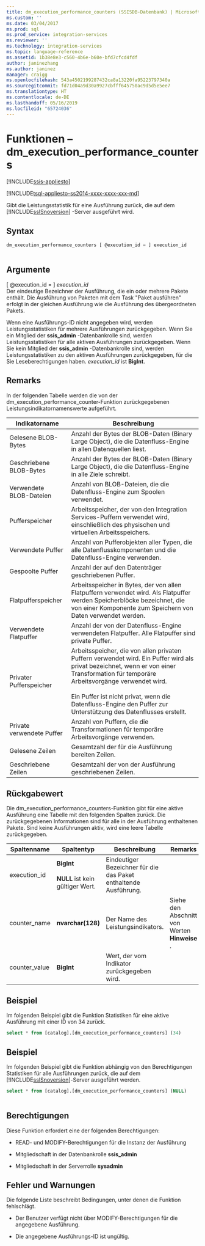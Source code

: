 ```yaml
---
title: dm_execution_performance_counters (SSISDB-Datenbank) | Microsoft-Dokumentation
ms.custom: ''
ms.date: 03/04/2017
ms.prod: sql
ms.prod_service: integration-services
ms.reviewer: ''
ms.technology: integration-services
ms.topic: language-reference
ms.assetid: 1b38e8e3-c560-4b6e-b60e-bfd7cfcd4fdf
author: janinezhang
ms.author: janinez
manager: craigg
ms.openlocfilehash: 543a4502199287432ca8a13220fa95223797340a
ms.sourcegitcommit: fd71d04a9d30a9927cbfff645750ac9d5d5e5ee7
ms.translationtype: HT
ms.contentlocale: de-DE
ms.lasthandoff: 05/16/2019
ms.locfileid: "65724036"
---
```

# <a name="functions---dmexecutionperformancecounters"></a>Funktionen – dm_execution_performance_counters

[!INCLUDE[ssis-appliesto](../includes/ssis-appliesto-ssvrpluslinux-asdb-asdw-xxx.md)]


[!INCLUDE[tsql-appliesto-ss2014-xxxx-xxxx-xxx-md](../includes/tsql-appliesto-ss2014-xxxx-xxxx-xxx-md.md)]

  Gibt die Leistungsstatistik für eine Ausführung zurück, die auf dem [!INCLUDE[ssISnoversion](../includes/ssisnoversion-md.md)] -Server ausgeführt wird.  
  
## <a name="syntax"></a>Syntax  
  
```sql  
dm_execution_performance_counters [ @execution_id = ] execution_id  
  
```  
  
## <a name="arguments"></a>Argumente  
 [ @execution_id = ] *execution_id*  
 Der eindeutige Bezeichner der Ausführung, die ein oder mehrere Pakete enthält. Die Ausführung von Paketen mit dem Task "Paket ausführen" erfolgt in der gleichen Ausführung wie die Ausführung des übergeordneten Pakets.  
  
 Wenn eine Ausführungs-ID nicht angegeben wird, werden Leistungsstatistiken für mehrere Ausführungen zurückgegeben. Wenn Sie ein Mitglied der **ssis_admin** -Datenbankrolle sind, werden Leistungsstatistiken für alle aktiven Ausführungen zurückgegeben.  Wenn Sie kein Mitglied der **ssis_admin** -Datenbankrolle sind, werden Leistungsstatistiken zu den aktiven Ausführungen zurückgegeben, für die Sie Leseberechtigungen haben. *execution_id* ist **BigInt**.  
  
## <a name="remarks"></a>Remarks  
 In der folgenden Tabelle werden die von der dm_execution_performance_counter-Funktion zurückgegebenen Leistungsindikatornamenswerte aufgeführt.  
  
|Indikatorname|Beschreibung|  
|------------------|-----------------|  
|Gelesene BLOB-Bytes|Anzahl der Bytes der BLOB-Daten (Binary Large Object), die die Datenfluss-Engine in allen Datenquellen liest.|  
|Geschriebene BLOB-Bytes|Anzahl der Bytes der BLOB-Daten (Binary Large Object), die die Datenfluss-Engine in alle Ziele schreibt.|  
|Verwendete BLOB-Dateien|Anzahl von BLOB-Dateien, die die Datenfluss-Engine zum Spoolen verwendet.|  
|Pufferspeicher|Arbeitsspeicher, der von den Integration Services-Puffern verwendet wird, einschließlich des physischen und virtuellen Arbeitsspeichers.|  
|Verwendete Puffer|Anzahl von Pufferobjekten aller Typen, die alle Datenflusskomponenten und die Datenfluss-Engine verwenden.|  
|Gespoolte Puffer|Anzahl der auf den Datenträger geschriebenen Puffer.|  
|Flatpufferspeicher|Arbeitsspeicher in Bytes, der von allen Flatpuffern verwendet wird. Als Flatpuffer werden Speicherblöcke bezeichnet, die von einer Komponente zum Speichern von Daten verwendet werden.|  
|Verwendete Flatpuffer|Anzahl der von der Datenfluss-Engine verwendeten Flatpuffer. Alle Flatpuffer sind private Puffer.|  
|Privater Pufferspeicher|Arbeitsspeicher, die von allen privaten Puffern verwendet wird. Ein Puffer wird als privat bezeichnet, wenn er von einer Transformation für temporäre Arbeitsvorgänge verwendet wird.<br /><br /> Ein Puffer ist nicht privat, wenn die Datenfluss-Engine den Puffer zur Unterstützung des Datenflusses erstellt.|  
|Private verwendete Puffer|Anzahl von Puffern, die die Transformationen für temporäre Arbeitsvorgänge verwenden.|  
|Gelesene Zeilen|Gesamtzahl der für die Ausführung bereiten Zeilen.|  
|Geschriebene Zeilen|Gesamtzahl der von der Ausführung geschriebenen Zeilen.|  
  
## <a name="return"></a>Rückgabewert  
 Die dm_execution_performance_counters-Funktion gibt für eine aktive Ausführung eine Tabelle mit den folgenden Spalten zurück. Die zurückgegebenen Informationen sind für alle in der Ausführung enthaltenen Pakete. Sind keine Ausführungen aktiv, wird eine leere Tabelle zurückgegeben.  
  
|Spaltenname|Spaltentyp|Beschreibung|Remarks|  
|-----------------|-----------------|-----------------|-------------|  
|execution_id|**BigInt**<br /><br /> **NULL** ist kein gültiger Wert.|Eindeutiger Bezeichner für die das Paket enthaltende Ausführung.||  
|counter_name|**nvarchar(128)**|Der Name des Leistungsindikators.|Siehe den Abschnitt von Werten **Hinweise** .|  
|counter_value|**BigInt**|Wert, der vom Indikator zurückgegeben wird.||  
  
## <a name="example"></a>Beispiel  
 Im folgenden Beispiel gibt die Funktion Statistiken für eine aktive Ausführung mit einer ID von 34 zurück.  
  
```sql
select * from [catalog].[dm_execution_performance_counters] (34)  
```  
  
## <a name="example"></a>Beispiel  
 Im folgenden Beispiel gibt die Funktion abhängig von den Berechtigungen Statistiken für alle Ausführungen zurück, die auf dem [!INCLUDE[ssISnoversion](../includes/ssisnoversion-md.md)]-Server ausgeführt werden.  
  
```sql
select * from [catalog].[dm_execution_performance_counters] (NULL)  
  
```  
  
## <a name="permissions"></a>Berechtigungen  
 Diese Funktion erfordert eine der folgenden Berechtigungen:  
  
-   READ- und MODIFY-Berechtigungen für die Instanz der Ausführung  
  
-   Mitgliedschaft in der Datenbankrolle **ssis_admin**  
  
-   Mitgliedschaft in der Serverrolle **sysadmin**  
  
## <a name="errors-and-warnings"></a>Fehler und Warnungen  
 Die folgende Liste beschreibt Bedingungen, unter denen die Funktion fehlschlägt.  
  
-   Der Benutzer verfügt nicht über MODIFY-Berechtigungen für die angegebene Ausführung.  
  
-   Die angegebene Ausführungs-ID ist ungültig.  
  
  
